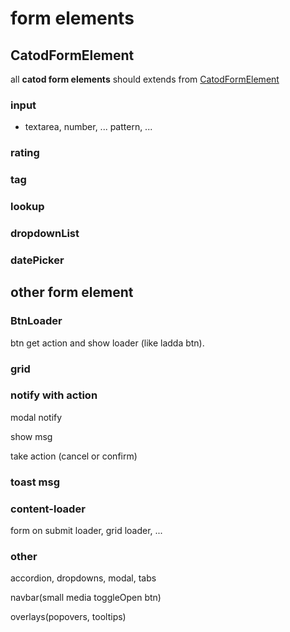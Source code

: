# form elements

## CatodFormElement

all **catod form elements** should extends from [CatodFormElement](CatodFormElement.md)

### input

- textarea, number, ... pattern, ...

### rating

### tag
### lookup
### dropdownList

### datePicker


## other form element

### BtnLoader

btn get action and show loader (like ladda btn).

### grid

### notify with action

modal notify

show msg

take action (cancel or confirm)

### toast msg

### content-loader

form on submit loader, grid loader, ...

### other

accordion, dropdowns, modal, tabs

navbar(small media toggleOpen btn)

overlays(popovers, tooltips)
